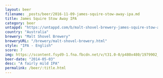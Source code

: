 ```yaml
---
layout: beer
filename: _posts/beer/2016-11-09-james-squire-stow-away-ipa.md
title: James Squire Stow Away IPA
category: beer
untappd: "https://untappd.com/b/malt-shovel-brewery-james-squire-stow-away-ipa/1904"
country: "Australia"
brewery: "Malt Shovel Brewery"
breweryURL: "/brewery/malt-shovel-brewery.html"
style: "IPA - English"
score: 7
img: https://scontent.fsyd9-1.fna.fbcdn.net/v/t31.0-0/p480x480/1979902_10152425241028745_6945284873150801200_o.jpg?_nc_cat=102&_nc_sid=e007fa&_nc_ohc=-WDk2hh40ioAX8RlgHj&_nc_ht=scontent.fsyd9-1.fna&tp=6&oh=168d8be71f4804225b6a861c6d1cac78&oe=5F969912
beer-date: "2014-05-03"
desc: "A fairly mild IPA"
permalink: /beer/:title.html
---
```

